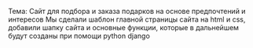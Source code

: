 Тема: Сайт для подбора и заказа подарков на основе предпочтений и интересов
Мы сделали шаблон главной страницы сайта на html и css, добавили шапку сайта и основные функции, которые в дальнейшем будут созданы при помощи python django
